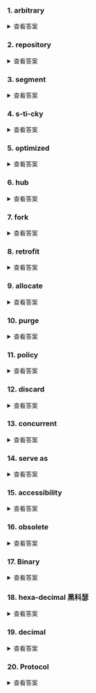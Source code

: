 ### 1. arbitrary

<details>
<summary>查看答案</summary>
<pre>
任意的
</pre>
</details>

### 2. repository

<details>
<summary>查看答案</summary>
<pre>
仓库
</pre>
</details>

### 3. segment

<details>
<summary>查看答案</summary>
<pre>
片段，赛格蒙特
</pre>
</details>

### 4. s-ti-cky

<details>
<summary>查看答案</summary>
<pre>
黏性的
</pre>
</details>

### 5. optimized

<details>
<summary>查看答案</summary>
<pre>
最佳的，最优的，奥普提迈思德
</pre>
</details>

### 6. hub

<details>
<summary>查看答案</summary>
<pre>
中心，枢纽
</pre>
</details>

### 7. fork

<details>
<summary>查看答案</summary>
<pre>
分叉，分岔，叉子
</pre>
</details>

### 8. retrofit

<details>
<summary>查看答案</summary>
<pre>
改进
</pre>
</details>

### 9. allocate

<details>
<summary>查看答案</summary>
<pre>
分配，阿乐凯特
</pre>
</details>

### 10. purge

<details>
<summary>查看答案</summary>
<pre>
清除
</pre>
</details> 

### 11. policy

<details>
<summary>查看答案</summary>
<pre>
策略，怕了si
</pre>
</details>

### 12. discard

<details>
<summary>查看答案</summary>
<pre>
抛弃
</pre>
</details>

### 13. concurrent

<details>
<summary>查看答案</summary>
<pre>
并发，共存，科恩卡润特
</pre>
</details>

### 14. serve as

<details>
<summary>查看答案</summary>
<pre>
充当，作为
</pre>
</details>

### 15. accessibility

<details>
<summary>查看答案</summary>
<pre>
可访问的，可达的，鹅赛色比乐蒂
</pre>
</details>

### 16. obsolete

<details>
<summary>查看答案</summary>
<pre>
淘汰的，ab色利特
</pre>
</details>

### 17. Binary

<details>
<summary>查看答案</summary>
<pre>
二进制
</pre>
</details>

### 18. hexa-decimal 黑科瑟

<details>
<summary>查看答案</summary>
<pre>
十六进制
</pre>
</details>

### 19. decimal

<details>
<summary>查看答案</summary>
<pre>
十进制，小数
</pre>
</details>

### 20. Protocol

<details>
<summary>查看答案</summary>
<pre>
协议
</pre>
</details>